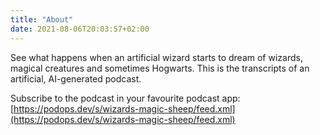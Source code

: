```yaml
---
title: "About"
date: 2021-08-06T20:03:57+02:00
---
```

See what happens when an artificial wizard starts to dream of wizards, magical creatures and sometimes Hogwarts. This is the transcripts of an artificial, AI-generated podcast.

Subscribe to the podcast in your favourite podcast app: [https://podops.dev/s/wizards-magic-sheep/feed.xml](https://podops.dev/s/wizards-magic-sheep/feed.xml)